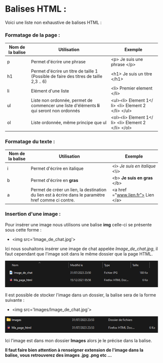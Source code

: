 # Balises HTML :

Voici une liste non exhaustive de balises HTML : 

### Formatage de la page :

| Nom de la balise | Utilisation                                                  | Exemple                                                  |
| ---------------- | ------------------------------------------------------------ | -------------------------------------------------------- |
| p                | Permet d'écrire une phrase                                   | \<p> Je suis une phrase \</p>                            |
| h1               | Permet d'écrire un titre de taille 1 (Possible de faire des titres de taille 2,3 .. 6) | \<h1> Je suis un titre \</h1>                            |
| li               | Elément d'une liste                                          | \<li> Premier element \</li>                             |
| ul               | Liste non ordonnée, permet de commencer une liste d'éléments **li** qui seront non ordonnés | \<ul>\<li> Element 1</ li> \<li> Element 2 \</li> \</ul> |
| ol               | Liste ordonnée, même principe que ul                         | \<ol>\<li> Element 1</ li> \<li> Element 2 \</li> \</ol> |

### Formatage du texte :

| Nom de la balise | Utilisation                                                  | Exemple                             |
| ---------------- | ------------------------------------------------------------ | ----------------------------------- |
| i                | Permet d'écrire en italique                                  | \<i> *Je suis en italique* \<\i>    |
| b                | Permet d'écrire en **gras**                                  | \<b> **Je suis en gras** \</b>      |
| a                | Permet de créer un lien, la destination du lien est à écrire dans le paramètre href comme ci contre. | \<a href ="www.lien.fr"> Lien \</a> |

### Insertion d'une image :

Pour insérer une image nous utilisons une balise **img** celle-ci se présente sous cette forme :

- \<img src='Image_de_chat.jpg'>

Ici nous souhaitons insérer une image de chat appelée *Image_de_chat.jpg*, il faut cependant que l'image soit dans le même dossier que la page HTML.

![Image](./Images/Html_image.png)

Il est possible de stocker l'image dans un dossier, la balise sera de la forme suivante :

- \<img src='Images/Image_de_chat.jpg'>

![Image](./Images/Html_image2.png)

Ici l'image est dans mon dossier **Images** alors je le précise dans la balise.

**Il faut faire bien attention à renseigner extension de l'image dans la balise, vous retrouverez des images .jpg .png etc ...**